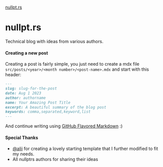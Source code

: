 [nullpt.rs](https://nullpt.rs)

# nullpt.rs

Technical blog with ideas from various authors. 

#### Creating a new post

Creating a post is fairly simple, you just need to create a mdx file `src/posts/<year>/<month number>/<post-name>.mdx` and start with this header:

```md
---
slug: slug-for-the-post
date: Aug 1 2023
author: authorname
name: Your Amazing Post Title
excerpt: A beautiful summary of the blog post
keywords: comma,separated,keyword,list
---
```

And continue writing using [GitHub Flavored Markdown](https://github.github.com/gfm/) :)

#### Special Thanks

- [@alii](https://github.com/alii) for creating a lovely starting template that I further modified to fit my needs.
- All nullptrs authors for sharing their ideas
